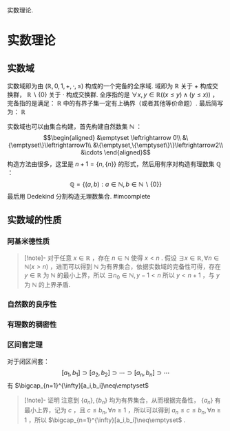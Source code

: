 实数理论.

# 实数理论

## 实数域

实数域即为由 $(\mathbb{R},0,1,+,\cdot,\leq)$ 构成的一个完备的全序域. 域即为 $\mathbb{R}$ 关于 $+$ 构成交换群， $\mathbb{R}\backslash\{0\}$ 关于 $\cdot$ 构成交换群. 全序指的是 $\forall x,y\in \mathbb{R}((x\leq y)\wedge(y\leq x))$ ，完备指的是满足： $\mathbb{R}$ 中的有界子集一定有上确界（或者其他等价命题）. 最后简写为： $\mathbb{R}$

实数域也可以由集合构建，首先构建自然数集 $\mathbb{N}$ ： $$\begin{aligned}
&\emptyset \leftrightarrow 0\\
&\{\emptyset\}\leftrightarrow1\\
&\{\emptyset,\{\emptyset\}\}\leftrightarrow2\\
&\cdots
\end{aligned}$$ 构造方法由很多，这里是 $n+1=\{n,\{n\}\}$ 的形式，然后用有序对构造有理数集 $\mathbb{Q}$ ： $$\mathbb{Q}=\{(a,b):a\in \mathbb{N},b\in \mathbb{N}\backslash\{0\}\}$$ 最后用 Dedekind 分割构造无理数集合. #imcomplete 

## 实数域的性质

### 阿基米德性质

>[!note]- 对于任意 $x\in \mathbb{R}$ ，存在 $n\in \mathbb{N}$ 使得 $x<n$ .
>假设 $\exists x\in \mathbb{R},\forall n\in \mathbb{N}(x>n)$ ，进而可以得到 $\mathbb{N}$ 为有界集合，依据实数域的完备性可得，存在 $y\in \mathbb{R}$ 为 $\mathbb{N}$ 的最小上界，所以 $\exists n_0\in \mathbb{N},y-1<n$ 所以 $y<n+1$ ，与 $y$ 为 $\mathbb{N}$ 的上界矛盾.

### 自然数的良序性

### 有理数的稠密性

### 区间套定理

对于闭区间套： $$[a_1,b_1]\supset [a_2,b_2]\supset\cdots\supset[a_n,b_n]\supset\cdots$$ 有 $\bigcap_{n=1}^{\infty}[a_i,b_i]\neq\emptyset$

>[!note]- 证明
>注意到 $\{a_n\},\{b_n\}$ 均为有界集合，从而根据完备性， $\{a_n\}$ 有最小上界，记为 $c$ ，且 $c\leq b_n,\forall n\geq1$ ，所以可以得到 $a_n\leq c\leq b_n,\forall n\geq1$ ，所以 $\bigcap_{n=1}^{\infty}[a_i,b_i]\neq\emptyset$ .


